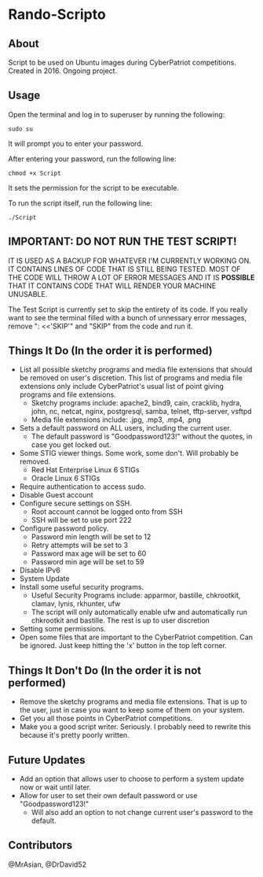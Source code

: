 # Rando-Scripto

About
-----
Script to be used on Ubuntu images during CyberPatriot competitions. Created in 2016. Ongoing project.


Usage
-----
Open the terminal and log in to superuser by running the following:
```shell
sudo su
```
It will prompt you to enter your password.

After entering your password, run the following line:
```shell
chmod +x Script
```
It sets the permission for the script to be executable.

To run the script itself, run the following line:
```shell
./Script
```

IMPORTANT: DO NOT RUN THE TEST SCRIPT!
--------------------------------------
IT IS USED AS A BACKUP FOR WHATEVER I'M CURRENTLY WORKING ON. IT CONTAINS LINES OF CODE THAT IS STILL BEING TESTED. MOST OF THE CODE WILL THROW A LOT OF ERROR MESSAGES AND IT IS **POSSIBLE** THAT IT CONTAINS CODE THAT WILL RENDER YOUR MACHINE UNUSABLE.

The Test Script is currently set to skip the entirety of its code. If you really want to see the terminal filled with a bunch of unnessary error messages, remove ": <<'SKIP'" and "SKIP" from the code and run it.


Things It Do (In the order it is performed)
-------------------------------------------
  - List all possible sketchy programs and media file extensions that should be removed on user's discretion. This list of programs and media file extensions only include CyberPatriot's usual list of point giving programs and file extensions.
      - Sketchy programs include:
          apache2, bind9, cain, cracklib, hydra, john, nc, netcat, nginx, postgresql, samba, telnet, tftp-server, vsftpd
      - Media file extensions include:
          .jpg, .mp3, .mp4, .png
  - Sets a default password on ALL users, including the current user.
      - The default password is "Goodpassword123!" without the quotes, in case you get locked out.
  - Some STIG viewer things. Some work, some don't. Will probably be removed.
      - Red Hat Enterprise Linux 6 STIGs
      - Oracle Linux 6 STIGs
  - Require authentication to access sudo.
  - Disable Guest account
  - Configure secure settings on SSH.
      - Root account cannot be logged onto from SSH
      - SSH will be set to use port 222
  - Configure password policy.
      - Password min length will be set to 12
      - Retry attempts will be set to 3
      - Password max age will be set to 60
      - Password min age will be set to 59
  - Disable IPv6
  - System Update
  - Install some useful security programs.
      - Useful Security Programs include:
          apparmor, bastille, chkrootkit, clamav, lynis, rkhunter, ufw
      - The script will only automatically enable ufw and automatically run chkrootkit and bastille. The rest is up to user discretion
  - Setting some permissions.
  - Open some files that are important to the CyberPatriot competition. Can be ignored. Just keep hitting the 'x' button in the top left corner.


Things It Don't Do (In the order it is not performed)
-----------------------------------------------------
  - Remove the sketchy programs and media file extensions. That is up to the user, just in case you want to keep some of them on your system.
  - Get you all those points in CyberPatriot competitions.
  - Make you a good script writer. Seriously. I probably need to rewrite this because it's pretty poorly written.
  
  
Future Updates
--------------
  - Add an option that allows user to choose to perform a system update now or wait until later.
  - Allow for user to set their own default password or use "Goodpassword123!"
      - Will also add an option to not change current user's password to the default.


Contributors
------------
@MrAsian, @DrDavid52
